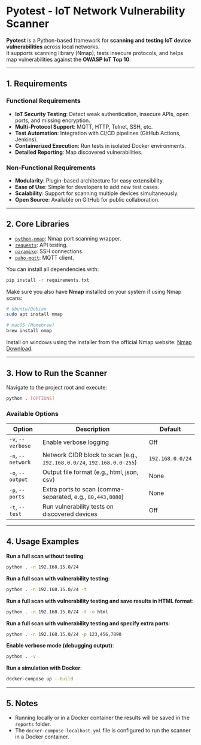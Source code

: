 # Pyotest - IoT Network Vulnerability Scanner

**Pyotest** is a Python-based framework for **scanning and testing IoT device vulnerabilities** across local networks.  
It supports scanning library (Nmap), tests insecure protocols, and helps map vulnerabilities against the **OWASP IoT Top 10**.

---

## 1. Requirements

### Functional Requirements

- **IoT Security Testing**: Detect weak authentication, insecure APIs, open ports, and missing encryption.
- **Multi-Protocol Support**: MQTT, HTTP, Telnet, SSH, etc.
- **Test Automation**: Integration with CI/CD pipelines (GitHub Actions, Jenkins).
- **Containerized Execution**: Run tests in isolated Docker environments.
- **Detailed Reporting**: Map discovered vulnerabilities.

### Non-Functional Requirements

- **Modularity**: Plugin-based architecture for easy extensibility.
- **Ease of Use**: Simple for developers to add new test cases.
- **Scalability**: Support for scanning multiple devices simultaneously.
- **Open Source**: Available on GitHub for public collaboration.

---

## 2. Core Libraries

- [`python-nmap`](https://pypi.org/project/python-nmap/): Nmap port scanning wrapper.
- [`requests`](https://requests.readthedocs.io/): API testing.
- [`paramiko`](http://www.paramiko.org/): SSH connections.
- [`paho-mqtt`](https://pypi.org/project/paho-mqtt/): MQTT client.

You can install all dependencies with:

```bash
pip install -r requirements.txt
```

Make sure you also have **Nmap** installed on your system if using Nmap scans:

```bash
# Ubuntu/Debian
sudo apt install nmap

# macOS (Homebrew)
brew install nmap
```

Install on windows using the installer from the official Nmap website: [Nmap Download](https://nmap.org/download.html).

---

## 3. How to Run the Scanner

Navigate to the project root and execute:

```bash
python . [OPTIONS]
```

### Available Options

| Option               | Description                                                             | Default                   |
|----------------------|-------------------------------------------------------------------------|---------------------------|
| `-v`, `--verbose`    | Enable verbose logging                                                  | Off                       |
| `-n`, `--network`    | Network CIDR block to scan (e.g., `192.168.0.0/24`, `192.168.0.0-255`)  | `192.168.0.0/24`          |
| `-o`, `--output`     | Output file format (e.g., html, json, csv)                              | None                      |
| `-p`, `--ports`      | Extra ports to scan (comma-separated, e.g., `80,443,8080`)              | None                      |
| `-t`, `--test`       | Run vulnerability tests on discovered devices                           | Off                       |

---

## 4. Usage Examples

**Run a full scan without testing**:

```bash
python . -n 192.168.15.0/24
```

**Run a full scan with vulnerability testing**:

```bash
python . -n 192.168.15.0/24 -t
```

**Run a full scan with vulnerability testing and save results in HTML format**:

```bash
python . -n 192.168.15.0/24 -t -o html
```

**Run a full scan with vulnerability testing and specify extra ports**:

```bash
python . -n 192.168.15.0/24 -p 123,456,7890
```

**Enable verbose mode (debugging output)**:

```bash
python . -v
```

**Run a simulation with Docker**:

```bash
docker-compose up --build 
```
---

## 5. Notes

- Running locally or in a Docker container the results will be saved in the `reports` folder.
- The `docker-compose-localhost.yml` file is configured to run the scanner in a Docker container.


